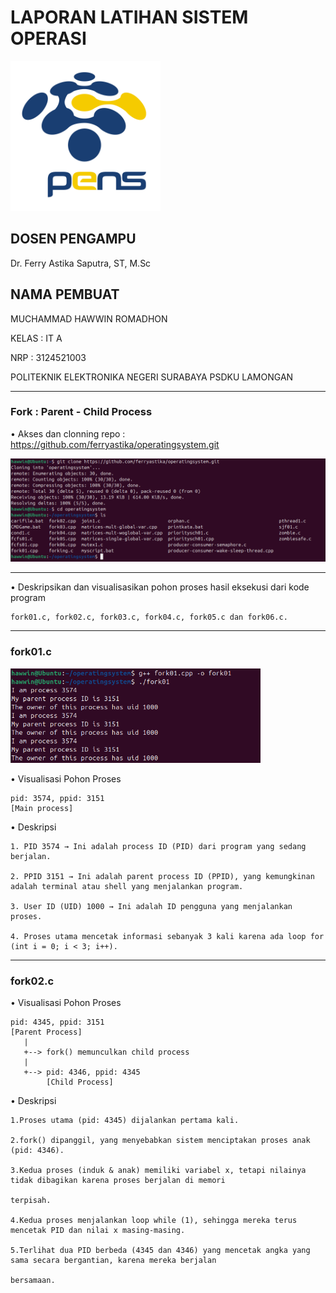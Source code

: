 # LAPORAN LATIHAN SISTEM OPERASI

<img src="pngegg.png" width="240">


## DOSEN PENGAMPU
Dr. Ferry Astika Saputra, ST, M.Sc

## NAMA PEMBUAT
MUCHAMMAD HAWWIN ROMADHON

KELAS : IT A

NRP : 3124521003

POLITEKNIK ELEKTRONIKA NEGERI SURABAYA PSDKU LAMONGAN

---

### Fork : Parent - Child Process

• Akses dan clonning repo : https://github.com/ferryastika/operatingsystem.git

<img src="fork.PNG" width="600">
    
---

• Deskripsikan dan visualisasikan pohon proses hasil eksekusi dari kode program 

    fork01.c, fork02.c, fork03.c, fork04.c, fork05.c dan fork06.c.

---

### fork01.c    

<img src="fork1.PNG" width="400">

• Visualisasi Pohon Proses

    pid: 3574, ppid: 3151
    [Main process]

• Deskripsi

    1. PID 3574 → Ini adalah process ID (PID) dari program yang sedang berjalan.
    
    2. PPID 3151 → Ini adalah parent process ID (PPID), yang kemungkinan adalah terminal atau shell yang menjalankan program.
    
    3. User ID (UID) 1000 → Ini adalah ID pengguna yang menjalankan proses.

    4. Proses utama mencetak informasi sebanyak 3 kali karena ada loop for (int i = 0; i < 3; i++).

---

### fork02.c

• Visualisasi Pohon Proses

    pid: 4345, ppid: 3151
    [Parent Process]
       |
       +--> fork() memunculkan child process
       |
       +--> pid: 4346, ppid: 4345
            [Child Process]

• Deskripsi

    1.Proses utama (pid: 4345) dijalankan pertama kali.
    
    2.fork() dipanggil, yang menyebabkan sistem menciptakan proses anak (pid: 4346).
    
    3.Kedua proses (induk & anak) memiliki variabel x, tetapi nilainya tidak dibagikan karena proses berjalan di memori  
    
    terpisah.
    
    4.Kedua proses menjalankan loop while (1), sehingga mereka terus mencetak PID dan nilai x masing-masing.
    
    5.Terlihat dua PID berbeda (4345 dan 4346) yang mencetak angka yang sama secara bergantian, karena mereka berjalan
    
    bersamaan.
